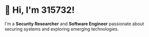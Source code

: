 # 👋 Hi, I'm 315732!

I'm a **Security Researcher** and **Software Engineer** passionate about securing systems and exploring emerging technologies.
